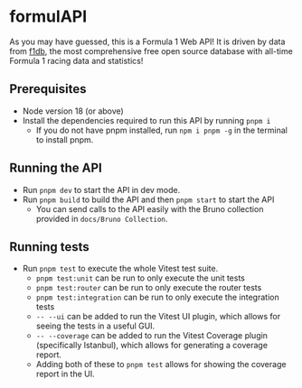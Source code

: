 # formulAPI

As you may have guessed, this is a Formula 1 Web API! It is driven by data from [f1db](https://github.com/f1db/f1db), the most comprehensive free open source database with all-time Formula 1 racing data and statistics!

## Prerequisites
- Node version 18 (or above)
- Install the dependencies required to run this API by running `pnpm i`
  - If you do not have pnpm installed, run `npm i pnpm -g` in the terminal to install pnpm.
 ## Running the API
- Run `pnpm dev` to start the API in dev mode.
- Run `pnpm build` to build the API and then `pnpm start` to start the API
  - You can send calls to the API easily with the Bruno collection provided in `docs/Bruno Collection`.
## Running tests
- Run `pnpm test` to execute the whole Vitest test suite.
  - `pnpm test:unit` can be run to only execute the unit tests
  - `pnpm test:router` can be run to only execute the router tests
  - `pnpm test:integration` can be run to only execute the integration tests
  - `-- --ui` can be added to run the Vitest UI plugin, which allows for seeing the tests in a useful GUI.
  - `-- --coverage` can be added to run the Vitest Coverage plugin (specifically Istanbul), which allows for generating a coverage report.
  - Adding both of these to `pnpm test` allows for showing the coverage report in the UI.
